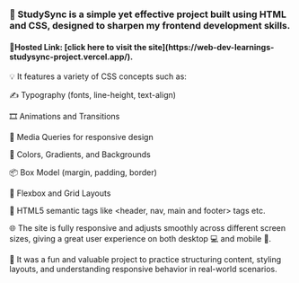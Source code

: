<h3>📘 StudySync is a simple yet effective project built using HTML and CSS, designed to sharpen my frontend development skills.</h3>

<h4>🔗Hosted Link: [click here to visit the site](https://web-dev-learnings-studysync-project.vercel.app/).</h4>

💡 It features a variety of CSS concepts such as:

✍️ Typography (fonts, line-height, text-align)

🎞️ Animations and Transitions

📱 Media Queries for responsive design

🎨 Colors, Gradients, and Backgrounds

📦 Box Model (margin, padding, border)

🔲 Flexbox and Grid Layouts

🧱 HTML5 semantic tags like <header, nav, main and footer> tags etc.

🌐 The site is fully responsive and adjusts smoothly across different screen sizes, giving a great user experience on both desktop 💻 and mobile 📱.

🚀 It was a fun and valuable project to practice structuring content, styling layouts, and understanding responsive behavior in real-world scenarios.

